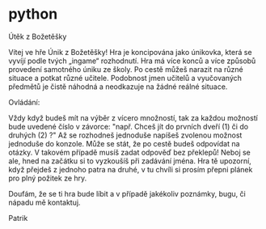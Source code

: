 # python
Útěk z Božetěšky

Vítej ve hře Únik z Božetěšky! Hra je koncipována jako únikovka, která se vyvíjí podle tvých „ingame“ rozhodnutí. Hra má více konců a více způsobů provedení samotného úniku ze školy. Po cestě můžeš narazit na různé situace a potkat různé učitele. Podobnost jmen učitelů a vyučovaných předmětů je čistě náhodná a neodkazuje na žádné reálné situace.

Ovládání:

Vždy když budeš mít na výběr z vícero množností, tak za každou možností bude uvedené číslo v závorce: 
"např. Chceš jít do prvních dveří (1) či do druhých (2) ?"
Až se rozhodneš jednoduše napíšeš zvolenou možnost jednoduše do konzole. 
Může se stát, že po cestě budeš odpovídat na otázky. 
V takovém případě musíš zadat odpověď bez překlepů! Neboj se ale, hned na začátku si to vyzkoušíš při zadávání jména.
Hra tě upozorní, když přejdeš z jednoho patra na druhé, v tu chvíli si prosím přepni plánek pro plný požitek ze hry.

Doufám, že se ti hra bude líbit a v případě jakékoliv poznámky, bugu, či nápadu mě kontaktuj.

Patrik
